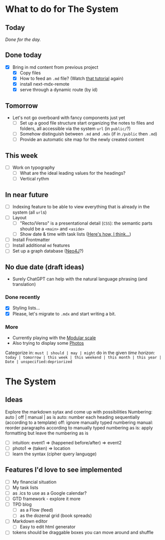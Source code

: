 # What to do for The System

## Today
_Done for the day._

## Done today
* [x] Bring in md content from previous project
    * [x] Copy files
    * [x] How to feed an `.md` file? (Watch [that tutorial](https://www.youtube.com/watch?v=MsSUAOkepCw&t=412s&ab_channel=ColbyFayock) again)
    * [x] install next-mdx-remote
    * [x] serve through a dynamic route (by id)

## Tomorrow
- Let's not go overboard with fancy components just yet
    - [ ] Set up a good file structure start organizing the notes to files and folders, all accessible via the system `url` (in `public/`?)
    - [ ] Somehow distinguish between `.md` and `.mdx` (if in `/public` then `.md`)
    - [ ] Provide an automatic site map for the newly created content

## This week
- [ ] Work on typography
    - [ ] What are the ideal leading values for the headings?
    - [ ] Vertical rythm

## In near future
- [ ] Indexing feature to be able to view everything that is already in the system (all `url`s)
- [ ] Layout
    - [ ] "Recto/Verso" is a presentational detail (`CSS`): the semantic parts should be a `<main>` and `<aside>`
    - [ ] Show date & time with task lists ([Here's how, I think...](https://medium.com/create-a-clocking-in-system-on-react/create-a-react-app-displaying-the-current-date-and-time-using-hooks-21d946971556))
- [ ] Install Frontmatter
- [ ] Install additional `md` features
- [ ] Set up a graph database ([Neo4J](#)?)

## No due date (draft ideas)
- Surely ChatGPT can help with the natural language phrasing (and translation)

### Done recently
- [x] Styling lists...
- [x] Please, let's migrate to `.mdx` and start writing a bit.

### More
- Currently playing with the [Modular scale](/modularscale)
- Also trying to display some [Photos](/photos)

Categorize in: `must | should | may | might` do
           in the given _time horizon:_ `today | tomorrow | this week | this weekend | this month | this year | Date | unspecified:depriorized`

# The System

## Ideas

Explore the markdown sytax and come up with possibilities
Numbering: auto | off | manual | as is
auto: number each heading sequentially (according to a template)
off: ignore manually typed numbering
manual: reorder paragraphs according to manually typed numbering
as is: apply formatting but leave the numbering as is

- [ ] intuition: event1 => (happened before/after) => event2
- [ ] photo1 => (taken) => location
- [ ] learn the syntax (cipher query languqge)

## Features I'd love to see implemented

- [ ] My financial situation
- [ ] My task lists
- [ ] as .ics to use as a Google calendar?
- [ ] GTD framework - explore it more
- [ ] TPD blog
   - [ ] as a Flow (feed)
   - [ ] as the dozenal grid (book spreads)
- [ ] Markdown editor
   - [ ] Easy to edit html generator
- [ ] tokens should be draggable boxes you can move around and shuffle